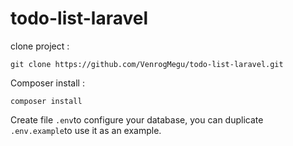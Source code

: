 # todo-list-laravel

clone project :

`git clone https://github.com/VenrogMegu/todo-list-laravel.git`

Composer install :

`composer install`

Create file `.env`to configure your database, you can duplicate `.env.example`to use it as an example.
